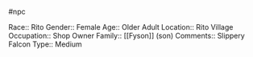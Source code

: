 #npc 

Race:: Rito
Gender:: Female
Age:: Older Adult
Location:: Rito Village
Occupation:: Shop Owner
Family:: [[Fyson]] (son)
Comments:: Slippery Falcon
Type:: Medium
